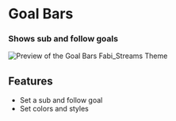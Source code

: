 # Goal Bars
### Shows sub and follow goals

![Preview of the Goal Bars Fabi_Streams Theme](https://i.imgur.com/6y5mfrF.png)


## Features
- Set a sub and follow goal
- Set colors and styles
